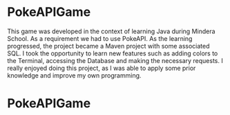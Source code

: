 # PokeAPIGame
This game was developed in the context of learning Java during Mindera School.
As a requirement we had to use PokeAPI.
As the learning progressed, the project became a Maven project with some associated SQL.
I took the opportunity to learn new features such as adding colors to the Terminal, accessing the Database and making the necessary requests.
I really enjoyed doing this project, as I was able to apply some prior knowledge and improve my own programming.

# PokeAPIGame
